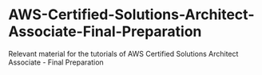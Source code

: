 # AWS-Certified-Solutions-Architect-Associate-Final-Preparation
Relevant material for the tutorials of AWS Certified Solutions Architect Associate - Final Preparation
